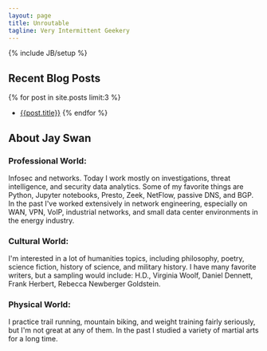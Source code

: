 ```yaml
---
layout: page
title: Unroutable
tagline: Very Intermittent Geekery
---
```

{% include JB/setup %}

## Recent Blog Posts
{% for post in site.posts limit:3 %}
* <a href="{{post.url}}">{{post.title}}</a>
{% endfor %}
## About Jay Swan

### Professional World:
Infosec and networks. Today I work mostly on investigations, threat intelligence, and security data analytics. Some of my favorite things are Python, Jupyter notebooks, Presto, Zeek, NetFlow, passive DNS, and BGP. In the past I've worked extensively in network engineering, especially on WAN, VPN, VoIP, industrial networks, and small data center environments in the energy industry.

### Cultural World:
I'm interested in a lot of humanities topics, including philosophy, poetry, science fiction, history of science, and military history. I have many favorite writers, but a sampling would include: H.D., Virginia Woolf, Daniel Dennett, Frank Herbert, Rebecca Newberger Goldstein.

### Physical World:
I practice trail running, mountain biking, and weight training fairly seriously, but I'm not great at any of them. In the past I studied a variety of martial arts for a long time.

